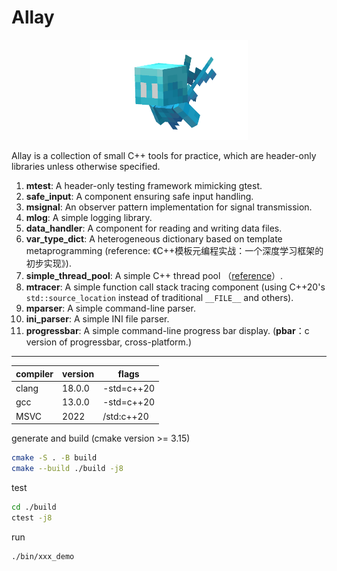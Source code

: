 # Allay

<div style="text-align: center;">
  <img src="https://raw.githubusercontent.com/fenglielie/notes_image/main/img/allay_fly.gif" style="width: 50%" title="Allay"/>
</div>

Allay is a collection of small C++ tools for practice, which are header-only libraries unless otherwise specified.


1. **mtest**: A header-only testing framework mimicking gtest.
2. **safe_input**: A component ensuring safe input handling.
3. **msignal**: An observer pattern implementation for signal transmission.
4. **mlog**:  A simple logging library.
5. **data_handler**: A component for reading and writing data files.
6. **var_type_dict**: A heterogeneous dictionary based on template metaprogramming (reference: 《C++模板元编程实战：一个深度学习框架的初步实现》).
7. **simple_thread_pool**: A simple C++ thread pool （[reference](https://www.limerence2017.com/2023/09/17/concpp07/)）.
8. **mtracer**: A simple function call stack tracing component (using C++20's `std::source_location` instead of traditional `__FILE__` and others).
9. **mparser**: A simple command-line parser.
10. **ini_parser**: A simple INI file parser.
11. **progressbar**: A simple command-line progress bar display. (**pbar**：c version of progressbar, cross-platform.)

---

| compiler | version | flags      |
| -------- | ------- | ---------- |
| clang    | 18.0.0  | -std=c++20 |
| gcc      | 13.0.0  | -std=c++20 |
| MSVC     | 2022    | /std:c++20 |


generate and build (cmake version >= 3.15)
```bash
cmake -S . -B build
cmake --build ./build -j8
```

test
```bash
cd ./build
ctest -j8
```

run
```bash
./bin/xxx_demo
```
